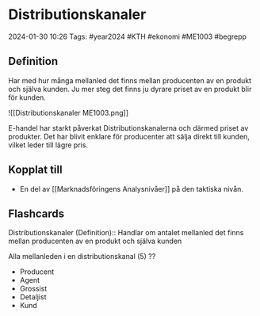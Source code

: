 # Distributionskanaler

2024-01-30 10:26
Tags: #year2024 #KTH #ekonomi #ME1003 #begrepp

## Definition

Har med hur många mellanled det finns mellan producenten av en produkt och själva kunden. Ju mer steg det finns ju dyrare priset av en produkt blir för kunden.

![[Distributionskanaler ME1003.png]]

E-handel har starkt påverkat Distributionskanalerna och därmed priset av produkter. Det har blivit enklare för producenter att sälja direkt till kunden, vilket leder till lägre pris.

## Kopplat till

- En del av [[Marknadsföringens Analysnivåer]] på den taktiska nivån.

## Flashcards

Distributionskanaler (Definition):: Handlar om antalet mellanled det finns mellan producenten av en produkt och själva kunden
<!--SR:!2024-02-03,3,250!2000-01-01,1,250-->

Alla mellanleden i en distributionskanal (5)
??
- Producent
- Agent
- Grossist
- Detaljist
- Kund
<!--SR:!2000-01-01,1,250!2024-02-02,3,250-->
